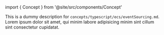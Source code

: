 import { Concept } from '@site/src/components/Concept'

<Concept
  title = "Event Sourcing"
  kind  = "Core"
  block = {true}>
This is a dummy description for `concepts/typescript/ecs/eventSourcing.md`.
Lorem ipsum dolor sit amet, qui minim labore adipisicing minim sint cillum sint consectetur cupidatat.  
</Concept>

